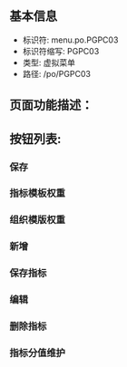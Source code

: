 
## 基本信息

- 标识符: menu.po.PGPC03
- 标识符缩写: PGPC03
- 类型: 虚拟菜单
- 路径: /po/PGPC03

## 页面功能描述：





## 按钮列表:


### 保存



### 指标模板权重



### 组织模版权重



### 新增



### 保存指标



### 编辑



### 删除指标



### 指标分值维护


